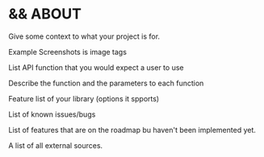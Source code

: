 && ABOUT
=========

Give some context to what your project is for.

Example Screenshots is image tags

List API function that you would expect a user to use

Describe the function and the parameters to each function

Feature list of your library (options it spports)

List of known issues/bugs

List of features that are on the roadmap bu haven't been implemented yet.

A list of all external sources.



